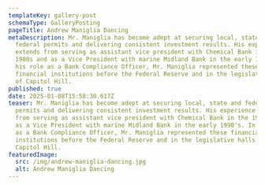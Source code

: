 ```yaml
---
templateKey: gallery-post
schemaType: GalleryPosting
pageTitle: Andrew Maniglia Dancing
metaDescription: Mr. Maniglia has become adept at securing local, state and
  federal permits and delivering consistent investment results. His experience
  extends from serving as assistant vice president with Chemical Bank in the
  1980s and as a Vice President with marine Midland Bank in the early 1990's. In
  his role as a Bank Compliance Officer, Mr. Maniglia represented these
  financial institutions before the Federal Reserve and in the legislative halls
  of Capitol Hill.
published: true
date: 2025-01-08T15:58:30.617Z
teaser: Mr. Maniglia has become adept at securing local, state and federal
  permits and delivering consistent investment results. His experience extends
  from serving as assistant vice president with Chemical Bank in the 1980s and
  as a Vice President with marine Midland Bank in the early 1990's. In his role
  as a Bank Compliance Officer, Mr. Maniglia represented these financial
  institutions before the Federal Reserve and in the legislative halls of
  Capitol Hill.
featuredImage:
  src: /img/andrew-maniglia-dancing.jpg
  alt: Andrew Maniglia Dancing
---
```

